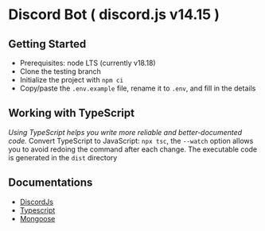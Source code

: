 # Discord Bot ( discord.js v14.15 )

## Getting Started
- Prerequisites: node LTS (currently v18.18)
- Clone the testing branch
- Initialize the project with `npm ci`
- Copy/paste the `.env.example` file, rename it to `.env`, and fill in the details

## Working with TypeScript
*Using TypeScript helps you write more reliable and better-documented code.*
Convert TypeScript to JavaScript: `npx tsc`, the `--watch` option allows you to avoid redoing the command after each change.
The executable code is generated in the `dist` directory

## Documentations 
- [DiscordJs](https://discord.js.org/#/)
- [Typescript](https://www.typescriptlang.org/)
- [Mongoose](https://mongoosejs.com/docs/typescript.html)
